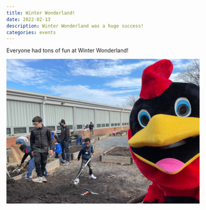 ```yaml
---
title: Winter Wonderland!
date: 2022-02-13
description: Winter Wonderland was a huge success!
categories: events
---
```


Everyone had tons of fun at Winter Wonderland!

![](images/ww.jpg)